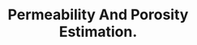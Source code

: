 ---
type: 'projects'
weight: 7
title:  "Permeability And Porosity Estimation."
description: "Permeability and porosity are the backbone of reservoir evaluation. This project introduced a robust machine learning framework to predict these properties with remarkable accuracy, transforming raw well data into actionable insights. The result is a deeper understanding of fluid flow and reservoir quality."
image: 'https://user-images.githubusercontent.com/55129933/128609112-79065d96-62df-4f70-a2fa-5a1adf087587.png'
---